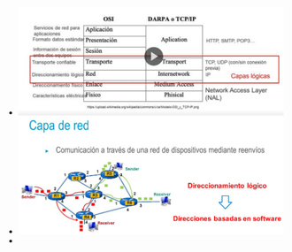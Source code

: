 - ![image.png](../assets/image_1721170534013_0.png)
- ![image.png](../assets/image_1721171563126_0.png)
-